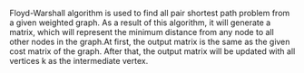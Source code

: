 Floyd-Warshall algorithm is used to find all pair shortest path problem from a given weighted graph. As a result of this algorithm, it will generate a matrix, which will represent the minimum distance from any node to all other nodes in the graph.At first, the output matrix is the same as the given cost matrix of the graph. After that, the output matrix will be updated with all vertices k as the intermediate vertex.
